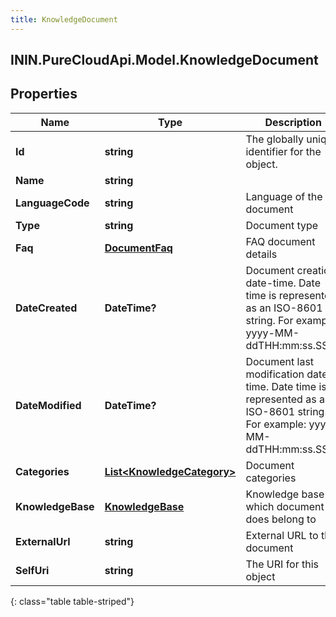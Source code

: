 ```yaml
---
title: KnowledgeDocument
---
```

## ININ.PureCloudApi.Model.KnowledgeDocument

## Properties

|Name | Type | Description | Notes|
|------------ | ------------- | ------------- | -------------|
| **Id** | **string** | The globally unique identifier for the object. | [optional] |
| **Name** | **string** |  | [optional] |
| **LanguageCode** | **string** | Language of the document | |
| **Type** | **string** | Document type | |
| **Faq** | [**DocumentFaq**](DocumentFaq.html) | FAQ document details | [optional] |
| **DateCreated** | **DateTime?** | Document creation date-time. Date time is represented as an ISO-8601 string. For example: yyyy-MM-ddTHH:mm:ss.SSSZ | [optional] |
| **DateModified** | **DateTime?** | Document last modification date-time. Date time is represented as an ISO-8601 string. For example: yyyy-MM-ddTHH:mm:ss.SSSZ | [optional] |
| **Categories** | [**List&lt;KnowledgeCategory&gt;**](KnowledgeCategory.html) | Document categories | [optional] |
| **KnowledgeBase** | [**KnowledgeBase**](KnowledgeBase.html) | Knowledge base which document does belong to | [optional] |
| **ExternalUrl** | **string** | External URL to the document | [optional] |
| **SelfUri** | **string** | The URI for this object | [optional] |
{: class="table table-striped"}


